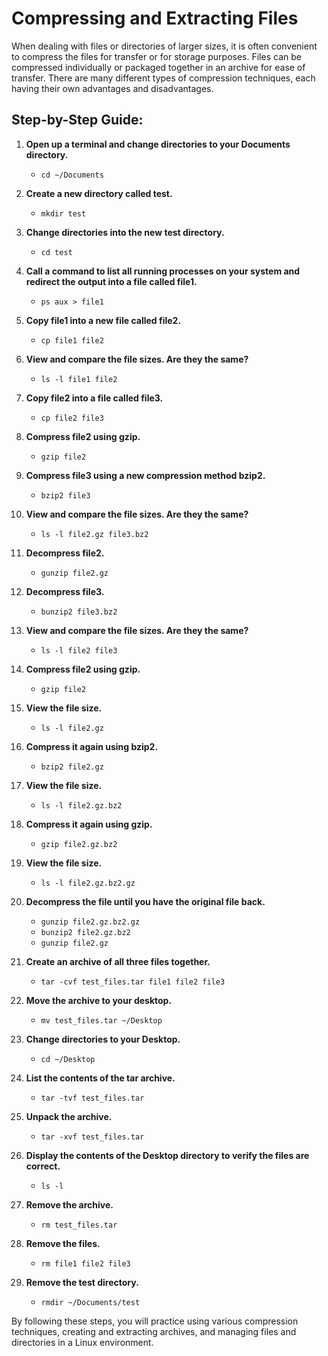 # Compressing and Extracting Files

When dealing with files or directories of larger sizes, it is often convenient to compress the files for transfer or for storage purposes. Files can be compressed individually or packaged together in an archive for ease of transfer. There are many different types of compression techniques, each having their own advantages and disadvantages.

## Step-by-Step Guide:

1. **Open up a terminal and change directories to your Documents directory.**
   - `cd ~/Documents`

2. **Create a new directory called test.**
   - `mkdir test`

3. **Change directories into the new test directory.**
   - `cd test`

4. **Call a command to list all running processes on your system and redirect the output into a file called file1.**
   - `ps aux > file1`

5. **Copy file1 into a new file called file2.**
   - `cp file1 file2`

6. **View and compare the file sizes. Are they the same?**
   - `ls -l file1 file2`

7. **Copy file2 into a file called file3.**
   - `cp file2 file3`

8. **Compress file2 using gzip.**
   - `gzip file2`

9. **Compress file3 using a new compression method bzip2.**
   - `bzip2 file3`

10. **View and compare the file sizes. Are they the same?**
    - `ls -l file2.gz file3.bz2`

11. **Decompress file2.**
    - `gunzip file2.gz`

12. **Decompress file3.**
    - `bunzip2 file3.bz2`

13. **View and compare the file sizes. Are they the same?**
    - `ls -l file2 file3`

14. **Compress file2 using gzip.**
    - `gzip file2`

15. **View the file size.**
    - `ls -l file2.gz`

16. **Compress it again using bzip2.**
    - `bzip2 file2.gz`

17. **View the file size.**
    - `ls -l file2.gz.bz2`

18. **Compress it again using gzip.**
    - `gzip file2.gz.bz2`

19. **View the file size.**
    - `ls -l file2.gz.bz2.gz`

20. **Decompress the file until you have the original file back.**
    - `gunzip file2.gz.bz2.gz`
    - `bunzip2 file2.gz.bz2`
    - `gunzip file2.gz`

21. **Create an archive of all three files together.**
    - `tar -cvf test_files.tar file1 file2 file3`

22. **Move the archive to your desktop.**
    - `mv test_files.tar ~/Desktop`

23. **Change directories to your Desktop.**
    - `cd ~/Desktop`

24. **List the contents of the tar archive.**
    - `tar -tvf test_files.tar`

25. **Unpack the archive.**
    - `tar -xvf test_files.tar`

26. **Display the contents of the Desktop directory to verify the files are correct.**
    - `ls -l`

27. **Remove the archive.**
    - `rm test_files.tar`

28. **Remove the files.**
    - `rm file1 file2 file3`

29. **Remove the test directory.**
    - `rmdir ~/Documents/test`

By following these steps, you will practice using various compression techniques, creating and extracting archives, and managing files and directories in a Linux environment.